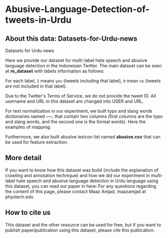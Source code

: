 # Abusive-Language-Detection-of-tweets-in-Urdu

## About this data: Datasets-for-Urdu-news
Datasets for Urdu news

Here we provide our dataset for multi-label hate speech and abusive language detection in the Indonesian Twitter. The main dataset can be seen at **re_dataset** with labels information as follows:

For each label, `1` means `yes` (tweets including that label), `0` mean `no` (tweets are not included in that label). 

Due to the Twitter's Terms of Service, we do not provide the tweet ID. All username and URL in this dataset are changed into USER and URL. 

For text normalization in our experiment, we built typo and slang words dictionaries named **---**, that contain two columns (first columns are the typo and slang words, and the second one is the formal words). Here the examples of mapping:


Furthermore, we also built abusive lexicon list named **abusive.csv** that can be used for feature extraction.

## More detail
If you want to know how this dataset was build (include the explanation of crawling and annotation technique) and how we did our experiment in multi-label hate speech and abusive language detection in Urdu language using this dataset, you can read our paper in here: 
For any questions regarding the content of this page, please contact Maaz Amjad, maazamjad at phystech.edu

## How to cite us
This dataset and the other resource can be used for free, but if you want to publish paper/publication using this dataset, please cite this publication:
 


